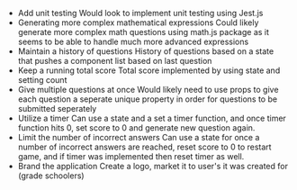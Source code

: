  - Add unit testing
 Would look to implement unit testing using Jest.js
 - Generating more complex mathematical expressions
 Could likely generate more complex math questions using math.js package as it seems to be able to handle much more advanced expressions
 - Maintain a history of questions
 History of questions based on a state that pushes a component list based on last question
 - Keep a running total score
 Total score implemented by using state and setting count
 - Give multiple questions at once
 Would likely need to use props to give each question a seperate unique property in order for questions to be submitted seperately
 - Utilize a timer
 Can use a state and a set a timer function, and once timer function hits 0, set score to 0 and generate new question again.
 - Limit the number of incorrect answers
 Can use a state for once a number of incorrect answers are reached, reset score to 0 to restart game, and if timer was implemented then reset timer as well.
 - Brand the application
 Create a logo, market it to user's it was created for (grade schoolers)